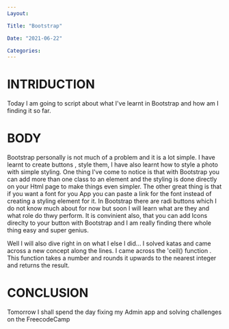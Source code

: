 ```yaml
---
Layout:

Title: "Bootstrap"

Date: "2021-06-22"

Categories:
---
```

# INTRIDUCTION
Today I am going to script about what I've learnt in Bootstrap and how am I finding it so far.

# BODY 
Bootstrap personally is not much of a problem and it is a lot simple. I have learnt to create buttons , style them, I have also learnt how to style a photo with simple styling. One thing I've come to notice is that with Bootstrap you can add more than one class to an element and the styling is done directly on your Html page to make things even simpler. The other great thing is that if you want a font for you App you can paste a link for the font instead of creating a styling element for it. In Bootstrap there are radi buttons which I do not know much about for now but soon I will learn what are they and what role do thwy perform. It is convinient also, that you can add Icons direclty to your button with Bootstrap and I am really finding there whole thing easy and super genius.

Well I will also dive right in on what I else I did... I solved katas and came across a new concept along the lines. I came across the 'ceil() function .
This function takes a number and rounds it upwards to the nearest integer and returns the result.

# CONCLUSION
Tomorrow I shall spend the day fixing my Admin app and solving challenges on the FreecodeCamp